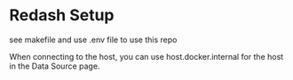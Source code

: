 # Redash Setup

see makefile and use .env file to use this repo

When connecting to the host, you can use host.docker.internal for the host in the Data Source page.
